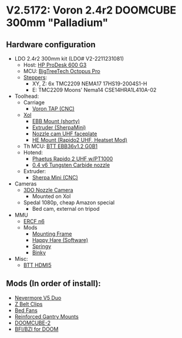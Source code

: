 # V2.5172: Voron 2.4r2 DOOMCUBE 300mm "Palladium"

## Hardware configuration
 - LDO 2.4r2 300mm kit (LDO# V2-2211231081)
   - Host: [HP ProDesk 600 G3](https://www.amazon.com/dp/B0868Z5ZHB)
   - MCU: [BigTreeTech Octopus Pro](https://biqu.equipment/products/bigtreetech-octopus-v1-1)
   - [Steppers](https://west3d.com/products/voron-2-4-motor-kit-by-omc-steppersonline):
     - XY, Z: 6x TMC2209 NEMA17 17HS19-2004S1-H 
     - E: TMC2209 Moons' Nema14 CSE14HRA1L410A-02
 - Toolhead:
   - Carriage
     - [Voron TAP (CNC)](https://github.com/VoronDesign/Voron-Tap)
   - [Xol](https://github.com/Armchair-Engineering/Xol-Toolhead)
     - [EBB Mount (shorty)](https://github.com/Armchair-Heavy-Industries/Armchair-Usermods/tree/main/files/Xol-Toolhead/EBB36_Shorty_Mount)
     - [Extruder (SherpaMini)](https://github.com/Armchair-Heavy-Industries/Xol-Toolhead/tree/main/STL/Extruder%20Mounts)
     - [Nozzle cam UHF faceplate]()
     - [HE Mount (Rapido2 UHF, Heatset Mod)](https://github.com/Armchair-Heavy-Industries/Armchair-Usermods/tree/main/files/Xol-Toolhead/Heatset_Xol_HE_Mount)
   - Th MCU: [BTT EBB36v1.2 G0B1](https://biqu.equipment/products/bigtreetech-ebb-36-42-can-bus-for-connecting-klipper-expansion-device?variant=39760665149538)
   - Hotend:
     - [Phaetus Rapido 2 UHF w/PT1000](https://www.phaetus.com/products/rapido2)
     - [0.4 v6 Tungsten Carbide nozzle](https://west3d.com/products/west3ds-undertaker-tungsten-carbide-nozzle?_pos=1&_psq=undertaker&_ss=e&_v=1.0)
   - Extruder:
     - [Sherpa Mini (CNC)](https://dfh.fm/products/fysetc-machined-mini-sherpa-extruder?variant=44243205947614)
 - Cameras
   - [3DO Nozzle Camera](https://github.com/3DO-EU/nozzle-camera)
     - Mounted on Xol
   - Spedal 1080p, cheap Amazon special
     - Bed cam, external on tripod
 - MMU
   - [ERCF n6](https://github.com/EtteGit/EnragedRabbitProject)
   - Mods
     - [Mounting Frame](https://github.com/EtteGit/EnragedRabbitProject/tree/main/usermods/Mounting%20Frame) 
     - [Happy Hare (Software)](https://github.com/moggieuk/Happy-Hare) 
     - [Springy](https://github.com/moggieuk/ERCF-Springy)
     - [Binky](https://github.com/mneuhaus/EnragedRabbitProject/tree/main/usermods/Binky)
 - Misc:
   - [BTT HDMI5](https://biqu.equipment/products/bigtreetech-hdmi5-v1-0-hdmi7-v1-0?variant=39984058105954)

## Mods (In order of install):
 - [Nevermore V5 Duo](https://github.com/nevermore3d/Nevermore_Micro)
 - [Z Belt Clips](https://github.com/VoronDesign/VoronUsers/tree/master/printer_mods/ChenTheDesignMaker/Z_Belt_Clip)
 - [Bed Fans](https://github.com/VoronDesign/VoronUsers/tree/master/printer_mods/Ellis/Bed_Fans)
 - [Reinforced Gantry Mounts](https://github.com/Annex-Engineering/Annex-Engineering_User_Mods/tree/main/Printers/Non_Annex_Printers/VORON_Printers/VORON_V2dot4/annex_dev-Reinforced_Gantry_Mounts)
 - [DOOMCUBE-2](https://github.com/FrankenVoron/DoomCube-2)
 - [BFI/BZI for DOOM](https://github.com/clee/VoronBFI)
